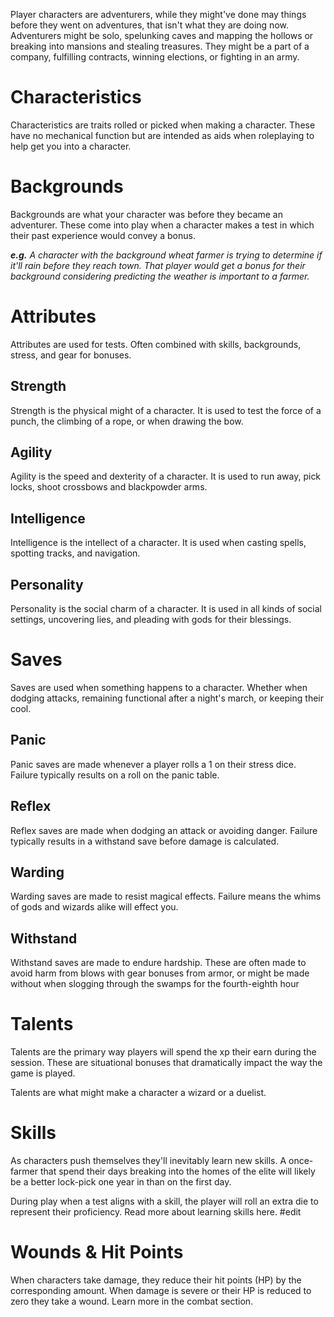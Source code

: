 Player characters are adventurers, while they might've done may things before they went on adventures, that isn't what they are doing now. Adventurers might be solo, spelunking caves and mapping the hollows or breaking into mansions and stealing treasures. They might be a part of a company, fulfilling contracts, winning elections, or fighting in an army.
# Characteristics 
Characteristics are traits rolled or picked when making a character. These have no mechanical function but are intended as aids when roleplaying to help get you into a character.
# Backgrounds
Backgrounds are what your character was before they became an adventurer. These come into play when a character makes a test in which their past experience would convey a bonus. 

***e.g.** A character with the background wheat farmer is trying to determine if it'll rain before they reach town. That player would get a bonus for their background considering predicting the weather is important to a farmer.*
# Attributes
Attributes are used for tests. Often combined with skills, backgrounds, stress, and gear for bonuses.
## Strength
Strength is the physical might of a character. It is used to test the force of a punch, the climbing of a rope, or when drawing the bow.
## Agility
Agility is the speed and dexterity of a character. It is used to run away, pick locks, shoot crossbows and blackpowder arms.
## Intelligence
Intelligence is the intellect of a character. It is used when casting spells, spotting tracks, and navigation.
## Personality
Personality is the social charm of a character. It is used in all kinds of social settings, uncovering lies, and pleading with gods for their blessings.
# Saves
Saves are used when something happens to a character. Whether when dodging attacks, remaining functional after a night's march, or keeping their cool.
## Panic
Panic saves are made whenever a player rolls a 1 on their stress dice. Failure typically results on a roll on the panic table.
## Reflex
Reflex saves are made when dodging an attack or avoiding danger. Failure typically results in a withstand save before damage is calculated. 
## Warding
Warding saves are made to resist magical effects. Failure means the whims of gods and wizards alike will effect you.
## Withstand
Withstand saves are made to endure hardship. These are often made to avoid harm from blows with gear bonuses from armor, or might be made without when slogging through the swamps for the fourth-eighth hour
# Talents
Talents are the primary way players will spend the xp their earn during the session. These are situational bonuses that dramatically impact the way the game is played. 

Talents are what might make a character a wizard or a duelist. 
# Skills
As characters push themselves they'll inevitably learn new skills. A once-farmer that spend their days breaking into the homes of the elite will likely be a better lock-pick one year in than on the first day. 

During play when a test aligns with a skill, the player will roll an extra die to represent their proficiency. Read more about learning skills here. #edit 

# Wounds & Hit Points
When characters take damage, they reduce their hit points (HP) by the corresponding amount. When damage is severe or their HP is reduced to zero they take a wound. Learn more in the combat section. 